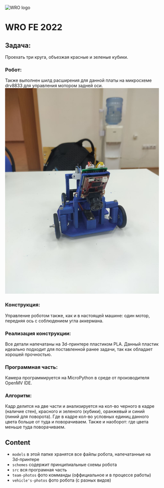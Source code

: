 ![WRO logo](https://www.qeliz.ac.uk/wp-content/uploads/2014/12/future-engineers-logo.jpg)
# WRO FE 2022
## Задача:
Проехать три круга, объезжая красные и зеленые кубики. 
###  Робот: 
Также выполнен шилд расширения для данной платы на микросхеме drv8833 для управления мотором задней оси.
![Robot photo](https://github.com/Artem4ik05/WRO/blob/main/vehicle's-photos/photo_2022-05-08_19-04-25.jpg?raw=true)
### Конструкция: 
Управление роботом также, как и в настоящей машине: один мотор, передняя ось с соблюдением угла аккермана.
### Реализация конструкции: 
Все детали напечатаны на 3d-принтере пластиком PLA. Данный пластик идеально подходит для поставленной ранее задачи, так как обладает хорошей прочностью.
### Программная часть: 
Камера программируется на MicroPython в среде от производителя OpenMV IDE. 
### Алгоритм: 
Кадр делится на две части и анализируется на кол-во черного в кадре (наличие стен), красного и зеленого (кубики), оранжевый и синий (линий для поворота). Где в кадре кол-во условных единиц данного цвета больше от туда и поворачиваем. Также и наоборот: где цвета меньше туда поворачиваем.
## Content

- `models` в этой папке хранятся все файлы робота, напечатанные на 3d-принтере
- `schemes` содержит принципиальные схемы робота
- `src` вся програмная часть
- `team-photos` фото комманды (оффициальное и в процессе работы)
- `vehicle's-photos` фото робота (с разных видов)


